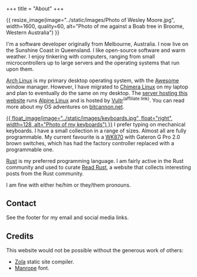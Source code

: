 +++
title = "About"
+++

{{ resize_image(image="../static/images/Photo of Wesley Moore.jpg", width=1600, quality=60, alt="Photo of me against a Boab tree in Broome, Western Australia") }}

I'm a software developer originally from Melbourne, Australia. I now live on
the Sunshine Coast in Queensland. I like open-source software and warm weather.
I enjoy tinkering with computers, ranging from small microcontrollers up to
large servers and the operating systems that run upon them.

[Arch Linux] is my primary desktop operating system, with the [Awesome] window
manager. However, I have migrated to [Chimera Linux] on my laptop and plan to
eventually do the same on my desktop. The [server hosting this website][my
server] runs [Alpine Linux] and is hosted by [Vultr]<sup>(affiliate link)</sup>.
You can read more about my OS adventures on [bitcannon.net].

[{{ float_image(image="../static/images/keyboards.jpg", float="right", width=128, alt="Photo of my keyboards") }}](../images/keyboards.jpg)
I prefer typing on mechanical keyboards. I have a small collection in a range
of sizes. Almost all are fully programmable. My current favourite is a [WK870] with
Gateron G Pro 2.0 brown switches, which has had the factory controller replaced
with a programmable one.

[Rust] is my preferred programming language. I am fairly active in the Rust
community and used to curate [Read Rust], a website that collects interesting
posts from the Rust community.

I am fine with either he/him or they/them pronouns.

[Alpine Linux]: https://alpinelinux.org/
[Arch Linux]: https://www.archlinux.org/
[Awesome]: https://awesomewm.org/
[bitcannon.net]: https://bitcannon.net/
[Chimera Linux]: https://chimera-linux.org/
[my server]: https://www.wezm.net/technical/2019/02/alpine-linux-docker-infrastructure/
[Read Rust]: https://readrust.net/
[Rust]: https://www.rust-lang.org/
[WK870]: https://www.keebmonkey.com/en-au/products/wk870
[Vultr]: https://www.vultr.com/?ref=7903263

## Contact

See the footer for my email and social media links.

## Credits

This website would not be possible without the generous work of others:

* [Zola](https://www.getzola.org/) static site compiler.
* [Manrope](https://www.gent.media/manrope) font.
